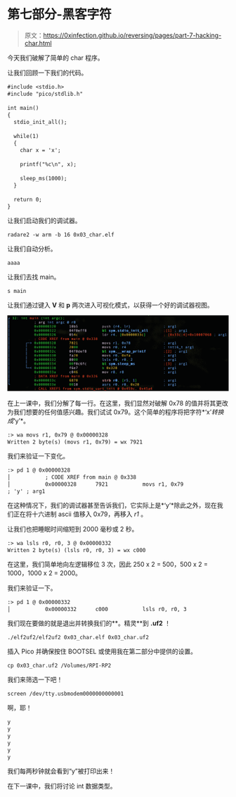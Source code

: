 # 第七部分-黑客字符

> 原文：<https://0xinfection.github.io/reversing/pages/part-7-hacking-char.html>

今天我们破解了简单的 char 程序。

让我们回顾一下我们的代码。

```
#include <stdio.h>
#include "pico/stdlib.h"

int main() 
{
  stdio_init_all();

  while(1) 
  {
    char x = 'x';

    printf("%c\n", x);

    sleep_ms(1000);
  }

  return 0;
}

```

让我们启动我们的调试器。

```
radare2 -w arm -b 16 0x03_char.elf

```

让我们自动分析。

```
aaaa

```

让我们去找 main。

```
s main

```

让我们通过键入 **V** 和 **p** 两次进入可视化模式，以获得一个好的调试器视图。

![](img/dd3ef73305111ab0d943b53002361450.png)

在上一课中，我们分解了每一行。在这里，我们显然对破解 0x78 的值并将其更改为我们想要的任何值感兴趣。我们试试 0x79。这个简单的程序将把字符*‘x’*转换成*‘y’*。

```
:> wa movs r1, 0x79 @ 0x00000328
Written 2 byte(s) (movs r1, 0x79) = wx 7921

```

我们来验证一下变化。

```
:> pd 1 @ 0x00000328
│           ; CODE XREF from main @ 0x338
│           0x00000328      7921           movs r1, 0x79               ; 'y' ; arg1

```

在这种情况下，我们的调试器甚至告诉我们，它实际上是*‘y’*除此之外，现在我们正在将十六进制 ascii 值移入 0x79，再移入 *r1* 。

让我们也把睡眠时间缩短到 2000 毫秒或 2 秒。

```
:> wa lsls r0, r0, 3 @ 0x00000332
Written 2 byte(s) (lsls r0, r0, 3) = wx c000

```

在这里，我们简单地向左逻辑移位 3 次，因此 250 x 2 = 500，500 x 2 = 1000，1000 x 2 = 2000。

我们来验证一下。

```
:> pd 1 @ 0x00000332
│           0x00000332      c000           lsls r0, r0, 3

```

我们现在要做的就是退出并转换我们的**。精灵**到 **.uf2** ！

```
./elf2uf2/elf2uf2 0x03_char.elf 0x03_char.uf2

```

插入 Pico 并确保按住 BOOTSEL 或使用我在第二部分中提供的设置。

```
cp 0x03_char.uf2 /Volumes/RPI-RP2

```

我们来筛选一下吧！

```
screen /dev/tty.usbmodem0000000000001

```

啊，耶！

```
y
y
y
y
y
y

```

我们每两秒钟就会看到“y”被打印出来！

在下一课中，我们将讨论 int 数据类型。